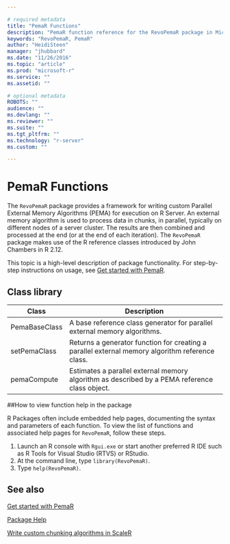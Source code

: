 ```yaml
---

# required metadata
title: "PemaR Functions"
description: "PemaR function reference for the RevoPemaR package in Microsoft R."
keywords: "RevoPemaR, PemaR"
author: "HeidiSteen"
manager: "jhubbard"
ms.date: "11/26/2016"
ms.topic: "article"
ms.prod: "microsoft-r"
ms.service: ""
ms.assetid: ""

# optional metadata
ROBOTS: ""
audience: ""
ms.devlang: ""
ms.reviewer: ""
ms.suite: ""
ms.tgt_pltfrm: ""
ms.technology: "r-server"
ms.custom: ""

---
```


# PemaR Functions

The `RevoPemaR` package provides a framework for writing custom Parallel External Memory Algorithms (PEMA) for execution on R Server. An external memory algorithm is used to process data in chunks, in parallel, typically on different nodes of a server cluster. The results are then combined and processed at the end (or at the end of each iteration). The `RevoPemaR` package makes use of the R reference classes introduced by John Chambers in R 2.12.

This topic is a high-level description of package functionality. For step-by-step instructions on usage, see [Get started with PemaR](~/pemar-getting-started.md).

## Class library

|Class | Description |
|------|-------------|
|PemaBaseClass|A base reference class generator for parallel external memory algorithms.|
|setPemaClass|Returns a generator function for creating a parallel external memory algorithm reference class.|
|pemaCompute|Estimates a parallel external memory algorithm as described by a PEMA reference class object. |

<a name="findmore"></a>
##How to view function help in the package

R Packages often include embedded help pages, documenting the syntax and parameters of each function. To view the list of functions and associated help pages for `RevoPemaR`, follow these steps.

1. Launch an R console with `Rgui.exe` or start another preferred R IDE such as R Tools for Visual Studio (RTVS) or RStudio.
2. At the command line, type `library(RevoPemaR)`.
3. Type `help(RevoPemaR)`.


## See also

[Get started with PemaR](../pemar-getting-started.md)

[Package Help](../package-reference.md)

[Write custom chunking algorithms in ScaleR](scaler-getting-started-4-write-chunking-algorithms.md)
